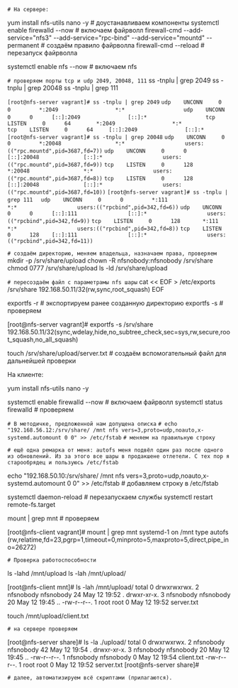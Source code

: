 `# На сервере:`

yum install nfs-utils nano -y               # доустанавливаем компоненты
systemctl enable firewalld --now            # включаем файрволл
firewall-cmd --add-service="nfs3" --add-service="rpc-bind" --add-service="mountd" --permanent   # создаём правило файрволла
firewall-cmd --reload                       # перезапуск файрволла


systemctl enable nfs --now                  # включаем nfs

`# проверяем порты tcp и udp 2049, 20048, 111`
ss -tnplu | grep 2049
ss -tnplu | grep 20048
ss -tnplu | grep 111

`[root@nfs-server vagrant]# ss -tnplu | grep 2049`
`udp    UNCONN     0      0         *:2049                  *:*                  `
`udp    UNCONN     0      0      [::]:2049               [::]:*                  `
`tcp    LISTEN     0      64        *:2049                  *:*                  `
`tcp    LISTEN     0      64     [::]:2049               [::]:* `
`[root@nfs-server vagrant]# ss -tnplu | grep 20048`
`udp    UNCONN     0      0         *:20048                 *:*                   users:(("rpc.mountd",pid=3687,fd=7))`
`udp    UNCONN     0      0      [::]:20048              [::]:*                   users:(("rpc.mountd",pid=3687,fd=9))`
`tcp    LISTEN     0      128       *:20048                 *:*                   users:(("rpc.mountd",pid=3687,fd=8))`
`tcp    LISTEN     0      128    [::]:20048              [::]:*                   users:(("rpc.mountd",pid=3687,fd=10))`
`[root@nfs-server vagrant]# ss -tnplu | grep 111  `
`udp    UNCONN     0      0         *:111                   *:*                   users:(("rpcbind",pid=342,fd=6))`
`udp    UNCONN     0      0      [::]:111                [::]:*                   users:(("rpcbind",pid=342,fd=9))`
`tcp    LISTEN     0      128       *:111                   *:*                   users:(("rpcbind",pid=342,fd=8))`
`tcp    LISTEN     0      128    [::]:111                [::]:*                   users:(("rpcbind",pid=342,fd=11))`


`# создаём директорию, меняем владельца, назначаем права, проверяем`
mkdir -p /srv/share/upload
chown -R nfsnobody:nfsnobody /srv/share
chmod 0777 /srv/share/upload
ls -ld /srv/share/upload

`# пересоздаём файл с параметрамы nfs шары`
cat << EOF > /etc/exports
/srv/share 192.168.50.11/32(rw,sync,root_squash)
EOF

exportfs -r                                 # экспортируем ранее созданную директорию
exportfs -s                                 # проверяем

[root@nfs-server vagrant]# exportfs -s
/srv/share  192.168.50.11/32(sync,wdelay,hide,no_subtree_check,sec=sys,rw,secure,root_squash,no_all_squash)

touch /srv/share/upload/server.txt                            # создаём вспомогательный файл для дальнейшей проверки

На клиенте:

yum install nfs-utils nano -y

systemctl enable firewalld --now            # включаем файрволл
systemctl status firewalld                  # проверяем

`# В методичке, предложенной нам допущена описка`
`# echo "192.168.56.12:/srv/share/ /mnt nfs vers=3,proto=udp,noauto,x-systemd.automount 0 0" >> /etc/fstab`
`# меняем на правильную строку`

`# ещё одна ремарка от меня: autofs меня подвёл один раз после одного из обновлений. Из за этого все шары в продакшене отлетели. С тех пор я старообрядец и пользуюсь /etc/fstab`


echo "192.168.50.10:/srv/share/ /mnt nfs vers=3,proto=udp,noauto,x-systemd.automount 0 0" >> /etc/fstab         # добавляем строку в /etc/fstab

systemctl daemon-reload                     # перезапускаем службы
systemctl restart remote-fs.target

mount | grep mnt                            # проверяем

[root@nfs-client vagrant]# mount | grep mnt
systemd-1 on /mnt type autofs (rw,relatime,fd=23,pgrp=1,timeout=0,minproto=5,maxproto=5,direct,pipe_ino=26272)

`# Проверка работоспособности`

ls -lahd /mnt/upload
ls -lah /mnt/upload/

[root@nfs-client mnt]# ls -lah /mnt/upload/
total 0
drwxrwxrwx. 2 nfsnobody nfsnobody 24 May 12 19:52 .
drwxr-xr-x. 3 nfsnobody nfsnobody 20 May 12 19:45 ..
-rw-r--r--. 1 root      root       0 May 12 19:52 server.txt

touch /mnt/upload/client.txt

`# на сервере проверяем`

[root@nfs-server share]# ls -la ./upload/
total 0
drwxrwxrwx. 2 nfsnobody nfsnobody 42 May 12 19:54 .
drwxr-xr-x. 3 nfsnobody nfsnobody 20 May 12 19:45 ..
-rw-r--r--. 1 nfsnobody nfsnobody  0 May 12 19:54 client.txt
-rw-r--r--. 1 root      root       0 May 12 19:52 server.txt
[root@nfs-server share]#

`# далее, автоматизируем всё скриптами (прилагаются).`

